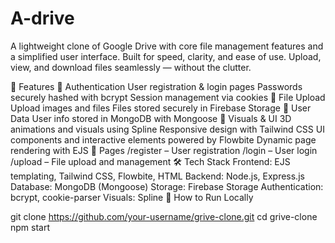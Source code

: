 # A-drive
A lightweight clone of Google Drive with core file management features and a simplified user interface. Built for speed, clarity, and ease of use. Upload, view, and download files seamlessly — without the clutter.

🚀 Features
🔐 Authentication
User registration & login pages
Passwords securely hashed with bcrypt
Session management via cookies
📁 File Upload
Upload images and files
Files stored securely in Firebase Storage
👤 User Data
User info stored in MongoDB with Mongoose
🎨 Visuals & UI
3D animations and visuals using Spline
Responsive design with Tailwind CSS
UI components and interactive elements powered by Flowbite
Dynamic page rendering with EJS
📄 Pages
/register – User registration
/login – User login
/upload – File upload and management
🛠️ Tech Stack
Frontend: EJS templating, Tailwind CSS, Flowbite, HTML
Backend: Node.js, Express.js
Database: MongoDB (Mongoose)
Storage: Firebase Storage
Authentication: bcrypt, cookie-parser
Visuals: Spline
🧪 How to Run Locally

git clone https://github.com/your-username/grive-clone.git
cd grive-clone
npm start

